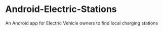 Android-Electric-Stations
=========================

An Android app for Electric Vehicle owners to find local charging stations
